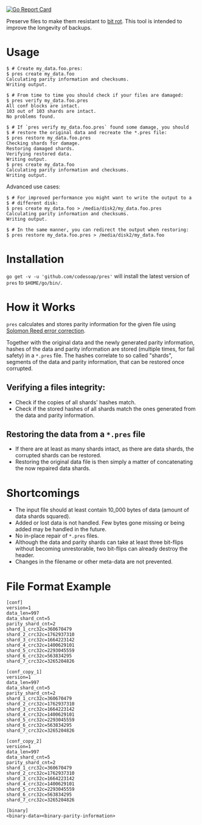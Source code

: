 [![Go Report Card](https://goreportcard.com/badge/github.com/codesoap/pres)](https://goreportcard.com/report/github.com/codesoap/pres)

Preserve files to make them resistant to
[bit rot](https://en.wikipedia.org/wiki/Data_rot). This tool is intended
to improve the longevity of backups.

# Usage
```console
$ # Create my_data.foo.pres:
$ pres create my_data.foo
Calculating parity information and checksums.
Writing output.

$ # From time to time you should check if your files are damaged:
$ pres verify my_data.foo.pres
All conf blocks are intact.
103 out of 103 shards are intact.
No problems found.

$ # If `pres verify my_data.foo.pres` found some damage, you should
$ # restore the original data and recreate the *.pres file:
$ pres restore my_data.foo.pres
Checking shards for damage.
Restoring damaged shards.
Verifying restored data.
Writing output.
$ pres create my_data.foo
Calculating parity information and checksums.
Writing output.
```

Advanced use cases:
```console
$ # For improved performance you might want to write the output to a
$ # different disk:
$ pres create my_data.foo > /media/disk2/my_data.foo.pres
Calculating parity information and checksums.
Writing output.

$ # In the same manner, you can redirect the output when restoring:
$ pres restore my_data.foo.pres > /media/disk2/my_data.foo
```

# Installation
`go get -v -u 'github.com/codesoap/pres'` will install the latest
version of `pres` to `$HOME/go/bin/`.

# How it Works
`pres` calculates and stores parity information for the given file
using [Solomon Reed error correction](https://en.wikipedia.org/wiki/Reed_Solomon).

Together with the original data and the newly generated parity
information, hashes of the data and parity information are stored
(multiple times, for fail safety) in a `*.pres` file. The hashes
correlate to so called "shards", segments of the data and parity
information, that can be restored once corrupted.

## Verifying a files integrity:
- Check if the copies of all shards' hashes match.
- Check if the stored hashes of all shards match the ones
  generated from the data and parity information.
   
## Restoring the data from a `*.pres` file
- If there are at least as many shards intact, as there are data
  shards, the corrupted shards can be restored.
- Restoring the original data file is then simply a matter of
  concatenating the now repaired data shards.
   
# Shortcomings
- The input file should at least contain 10_000 bytes of data (amount of
  data shards squared).
- Added or lost data is not handled. Few bytes gone missing or being
  added may be handled in the future.
- No in-place repair of `*.pres` files.
- Although the data and parity shards can take at least three bit-flips
  without becoming unrestorable, two bit-flips can already destroy the
  header.
- Changes in the filename or other meta-data are not prevented.

# File Format Example
```
[conf]
version=1
data_len=997
data_shard_cnt=5
parity_shard_cnt=2
shard_1_crc32c=360670479
shard_2_crc32c=1762937310
shard_3_crc32c=1664223142
shard_4_crc32c=1400629101
shard_5_crc32c=2293045559
shard_6_crc32c=563834295
shard_7_crc32c=3265204826

[conf_copy_1]
version=1
data_len=997
data_shard_cnt=5
parity_shard_cnt=2
shard_1_crc32c=360670479
shard_2_crc32c=1762937310
shard_3_crc32c=1664223142
shard_4_crc32c=1400629101
shard_5_crc32c=2293045559
shard_6_crc32c=563834295
shard_7_crc32c=3265204826

[conf_copy_2]
version=1
data_len=997
data_shard_cnt=5
parity_shard_cnt=2
shard_1_crc32c=360670479
shard_2_crc32c=1762937310
shard_3_crc32c=1664223142
shard_4_crc32c=1400629101
shard_5_crc32c=2293045559
shard_6_crc32c=563834295
shard_7_crc32c=3265204826

[binary]
<binary-data><binary-parity-information>
```
